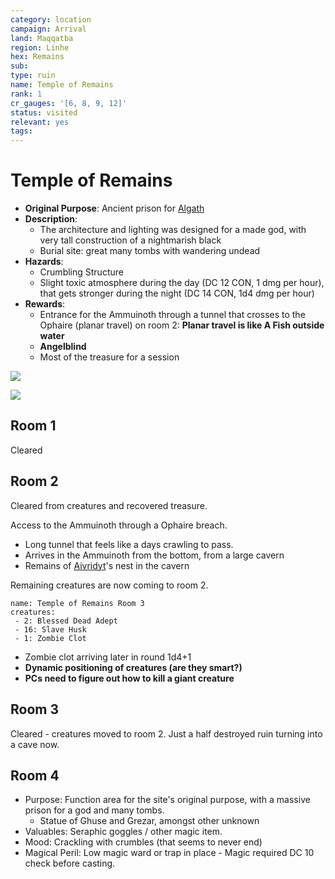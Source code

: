 ```yaml
---
category: location
campaign: Arrival
land: Maqqatba
region: Linhe
hex: Remains
sub: 
type: ruin
name: Temple of Remains
rank: 1
cr_gauges: '[6, 8, 9, 12]'
status: visited
relevant: yes
tags: 
---
```


# Temple of Remains

- **Original Purpose**: Ancient prison for [Algath](../context/religions.md#Algath)
- **Description**:
	- The architecture and lighting was designed for a made god, with very tall construction of a nightmarish black
	- Burial site: great many tombs with wandering undead
- **Hazards**:
	- Crumbling Structure
	- Slight toxic atmosphere during the day (DC 12 CON, 1 dmg per hour), that gets stronger during the night (DC 14 CON, 1d4 dmg per hour)
- **Rewards**: 
	- Entrance for the Ammuinoth through a tunnel that crosses to the Ophaire (planar travel) on room 2: **Planar travel is like A Fish outside water**
	- **Angelblind**
	- Most of the treasure for a session

![](https://i.imgur.com/Cy6qLxH.jpg)

![](https://i.imgur.com/Cz8Fo3r.png)

## Room 1

Cleared

## Room 2

Cleared from creatures and recovered treasure.

Access to the Ammuinoth through a Ophaire breach.
- Long tunnel that feels like a days crawling to pass.
- Arrives in the Ammuinoth from the bottom, from a large cavern
- Remains of [Aivridyt](../npcs/aivridyt.md)'s nest in the cavern

Remaining creatures are now coming to room 2.

```encounter
name: Temple of Remains Room 3
creatures:
 - 2: Blessed Dead Adept
 - 16: Slave Husk
 - 1: Zombie Clot
```

- Zombie clot arriving later in round 1d4+1
- **Dynamic positioning of creatures (are they smart?)**
- **PCs need to figure out how to kill a giant creature**


## Room 3

Cleared - creatures moved to room 2.
Just a half destroyed ruin turning into a cave now.

## Room 4

-   Purpose: Function area for the site's original purpose, with a massive prison for a god and many tombs.
	- Statue of Ghuse and Grezar, amongst other unknown
-   Valuables: Seraphic goggles / other magic item.
-   Mood: Crackling with crumbles (that seems to never end)
-   Magical Peril: Low magic ward or trap in place - Magic required DC 10 check before casting. 
